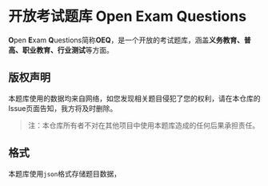 # 开放考试题库    Open Exam Questions
**O**pen **E**xam **Q**uestions简称**OEQ**，是一个开放的考试题库，涵盖**义务教育、普高、职业教育、行业测试**等方面。

## 版权声明

本题库使用的数据均来自网络，如您发现相关题目侵犯了您的权利，请在本仓库的Issue页面告知，我方将及时删除。

> 注：本仓库所有者不对在其他项目中使用本题库造成的任何后果承担责任。

## 格式

本题库使用`json`格式存储题目数据，
